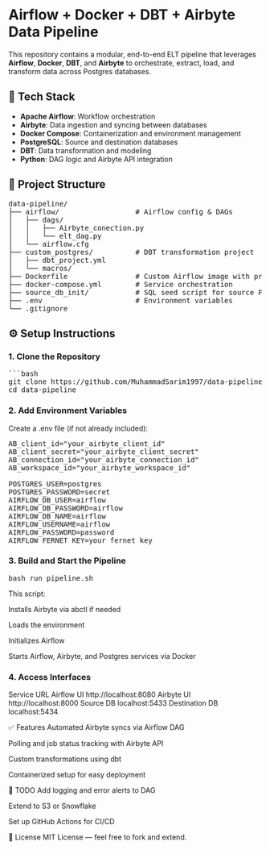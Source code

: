 # Airflow + Docker + DBT + Airbyte Data Pipeline

This repository contains a modular, end-to-end ELT pipeline that leverages **Airflow**, **Docker**, **DBT**, and **Airbyte** to orchestrate, extract, load, and transform data across Postgres databases.

## 🔧 Tech Stack

- **Apache Airflow**: Workflow orchestration
- **Airbyte**: Data ingestion and syncing between databases
- **Docker Compose**: Containerization and environment management
- **PostgreSQL**: Source and destination databases
- **DBT**: Data transformation and modeling
- **Python**: DAG logic and Airbyte API integration

## 📁 Project Structure

<pre>
data-pipeline/
├── airflow/                  # Airflow config & DAGs
│   ├── dags/
│   │   ├── Airbyte_conection.py
│   │   └── elt_dag.py
│   └── airflow.cfg
├── custom_postgres/          # DBT transformation project
│   ├── dbt_project.yml
│   └── macros/
├── Dockerfile                # Custom Airflow image with providers
├── docker-compose.yml        # Service orchestration
├── source_db_init/           # SQL seed script for source Postgres
├── .env                      # Environment variables
└── .gitignore
</pre>

## ⚙️ Setup Instructions

### 1. Clone the Repository

<pre>
```bash
git clone https://github.com/MuhammadSarim1997/data-pipeline.git
cd data-pipeline
</pre>
  
### 2. Add Environment Variables
Create a .env file (if not already included):

<pre>
AB_client_id="your_airbyte_client_id"
AB_client_secret="your_airbyte_client_secret"
AB_connection_id="your_airbyte_connection_id"
AB_workspace_id="your_airbyte_workspace_id"

POSTGRES_USER=postgres
POSTGRES_PASSWORD=secret
AIRFLOW_DB_USER=airflow
AIRFLOW_DB_PASSWORD=airflow
AIRFLOW_DB_NAME=airflow
AIRFLOW_USERNAME=airflow
AIRFLOW_PASSWORD=password
AIRFLOW_FERNET_KEY=your_fernet_key
</pre>
  
### 3. Build and Start the Pipeline
<pre>
bash run_pipeline.sh
</pre>
This script:

Installs Airbyte via abctl if needed

Loads the environment

Initializes Airflow

Starts Airflow, Airbyte, and Postgres services via Docker

### 4. Access Interfaces
Service	URL
Airflow UI	http://localhost:8080
Airbyte UI	http://localhost:8000
Source DB	localhost:5433
Destination DB	localhost:5434

✅ Features
Automated Airbyte syncs via Airflow DAG

Polling and job status tracking with Airbyte API

Custom transformations using dbt

Containerized setup for easy deployment

📌 TODO
Add logging and error alerts to DAG

Extend to S3 or Snowflake

Set up GitHub Actions for CI/CD

📜 License
MIT License — feel free to fork and extend.
